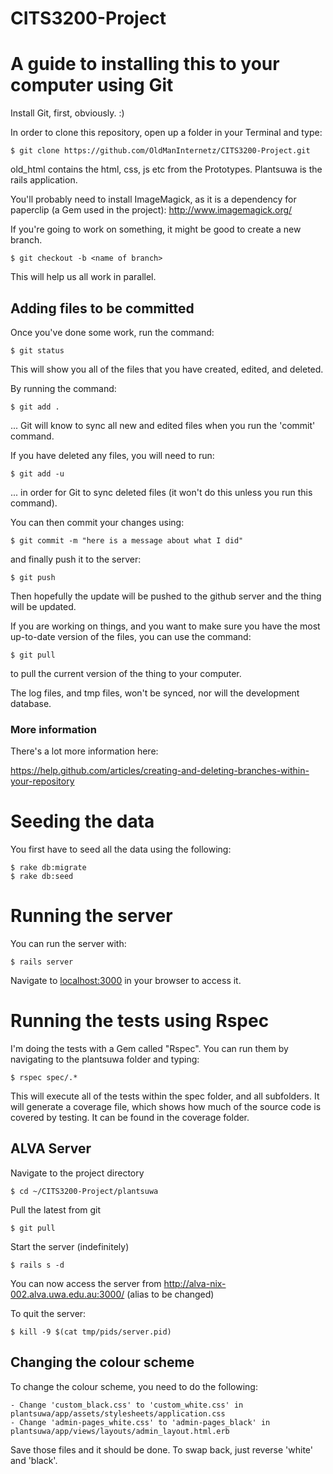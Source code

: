 CITS3200-Project
================

# A guide to installing this to your computer using Git #

Install Git, first, obviously. :)

In order to clone this repository, open up a folder in your Terminal and type:

    $ git clone https://github.com/OldManInternetz/CITS3200-Project.git

old_html contains the html, css, js etc from the Prototypes. Plantsuwa is the rails application.

You'll probably need to install ImageMagick, as it is a dependency for paperclip (a Gem used in the project):
http://www.imagemagick.org/

If you're going to work on something, it might be good to create a new branch.

    $ git checkout -b <name of branch>
    
This will help us all work in parallel.

## Adding files to be committed ##

Once you've done some work, run the command:

    $ git status

This will show you all of the files that you have created, edited, and deleted.

By running the command:

    $ git add .

... Git will know to sync all new and edited files when you run the 'commit' command.

If you have deleted any files, you will need to run:

    $ git add -u

... in order for Git to sync deleted files (it won't do this unless you run this command).

You can then commit your changes using:

    $ git commit -m "here is a message about what I did"

and finally push it to the server:

    $ git push
    
Then hopefully the update will be pushed to the github server and the thing will be updated.

If you are working on things, and you want to make sure you have the most up-to-date version of the files, you can use the command:

    $ git pull
    
to pull the current version of the thing to your computer.

The log files, and tmp files, won't be synced, nor will the development database.

### More information ###

There's a lot more information here:

https://help.github.com/articles/creating-and-deleting-branches-within-your-repository

# Seeding the data

You first have to seed all the data using the following:

    $ rake db:migrate
    $ rake db:seed

# Running the server

You can run the server with:

    $ rails server

Navigate to [localhost:3000](http://localhost:3000) in your browser to access it.

# Running the tests using Rspec #

I'm doing the tests with a Gem called "Rspec". You can run them by navigating to the plantsuwa folder and typing: 

    $ rspec spec/.*

This will execute all of the tests within the spec folder, and all subfolders. It will generate a coverage file, which shows how much of the source code is covered by testing. It can be found in the coverage folder.

## ALVA Server ##

Navigate to the project directory

    $ cd ~/CITS3200-Project/plantsuwa

Pull the latest from git 

    $ git pull
    
Start the server (indefinitely)

    $ rails s -d
    
You can now access the server from http://alva-nix-002.alva.uwa.edu.au:3000/ (alias to be changed)
    
To quit the server:

    $ kill -9 $(cat tmp/pids/server.pid)

## Changing the colour scheme ##

To change the colour scheme, you need to do the following:

    - Change 'custom_black.css' to 'custom_white.css' in plantsuwa/app/assets/stylesheets/application.css
    - Change 'admin-pages_white.css' to 'admin-pages_black' in plantsuwa/app/views/layouts/admin_layout.html.erb

Save those files and it should be done. To swap back, just reverse 'white' and 'black'.